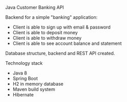Java Customer Banking API

Backend for a simple "banking" application:
* Client is able to sign up with email & password
* Client is able to deposit money
* Client is able to withdraw money
* Client is able to see account balance and statement

Database structure, backend and REST API created.

Technology stack
* Java 8
* Spring Boot
* H2 in memory database
* Maven build system
* Hibernate
